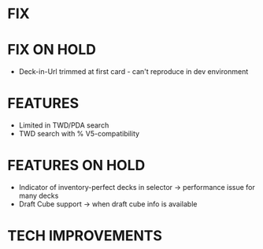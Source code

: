 # FIX

# FIX ON HOLD
- Deck-in-Url trimmed at first card - can't reproduce in dev environment

# FEATURES
- Limited in TWD/PDA search
- TWD search with % V5-compatibility

# FEATURES ON HOLD
- Indicator of inventory-perfect decks in selector -> performance issue for many decks
- Draft Cube support -> when draft cube info is available

# TECH IMPROVEMENTS
